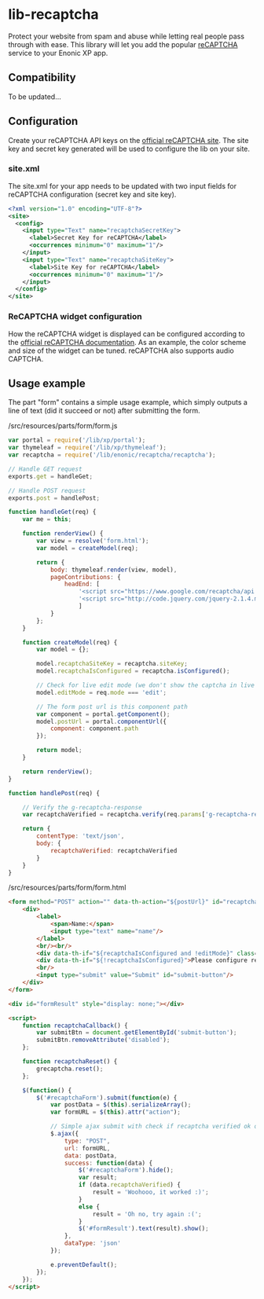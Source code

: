 # lib-recaptcha

Protect your website from spam and abuse while letting real people pass through with ease.
This library will let you add the popular [reCAPTCHA](https://developers.google.com/recaptcha/) service to your Enonic XP app.

## Compatibility

To be updated...

## Configuration

Create your reCAPTCHA API keys on the [official reCAPTCHA site](https://www.google.com/recaptcha/admin). The site key and secret key generated will be used to configure the lib on your site.


### site.xml
The site.xml for your app needs to be updated with two input fields for reCAPTCHA configuration (secret key and site key).

```xml
<?xml version="1.0" encoding="UTF-8"?>
<site>
  <config>
    <input type="Text" name="recaptchaSecretKey">
      <label>Secret Key for reCAPTCHA</label>
      <occurrences minimum="0" maximum="1"/>
    </input>
    <input type="Text" name="recaptchaSiteKey">
      <label>Site Key for reCAPTCHA</label>
      <occurrences minimum="0" maximum="1"/>
    </input>
  </config>
</site>

```

### ReCAPTCHA widget configuration

How the reCAPTCHA widget is displayed can be configured according to the [official reCAPTCHA documentation](https://developers.google.com/recaptcha/docs/display/).
As an example, the color scheme and size of the widget can be tuned. reCAPTCHA also supports audio CAPTCHA.

## Usage example
The part "form" contains a simple usage example, which simply outputs a line of text (did it succeed or not) after submitting the form.

/src/resources/parts/form/form.js
```javascript
var portal = require('/lib/xp/portal');
var thymeleaf = require('/lib/xp/thymeleaf');
var recaptcha = require('/lib/enonic/recaptcha/recaptcha');

// Handle GET request
exports.get = handleGet;

// Handle POST request
exports.post = handlePost;

function handleGet(req) {
    var me = this;

    function renderView() {
        var view = resolve('form.html');
        var model = createModel(req);

        return {
            body: thymeleaf.render(view, model),
            pageContributions: {
                headEnd: [
                    '<script src="https://www.google.com/recaptcha/api.js"></script>',
                    '<script src="http://code.jquery.com/jquery-2.1.4.min.js"></script>'
                    ]
            }
        };
    }

    function createModel(req) {
        var model = {};

        model.recaptchaSiteKey = recaptcha.siteKey;
        model.recaptchaIsConfigured = recaptcha.isConfigured();

        // Check for live edit mode (we don't show the captcha in live edit mode)
        model.editMode = req.mode === 'edit';

        // The form post url is this component path
        var component = portal.getComponent();
        model.postUrl = portal.componentUrl({
            component: component.path
        });

        return model;
    }

    return renderView();
}

function handlePost(req) {

    // Verify the g-recaptcha-response
    var recaptchaVerified = recaptcha.verify(req.params['g-recaptcha-response']);

    return {
        contentType: 'text/json',
        body: {
            recaptchaVerified: recaptchaVerified
        }
    }
}
```

/src/resources/parts/form/form.html
```html
<form method="POST" action="" data-th-action="${postUrl}" id="recaptchaForm">
    <div>
        <label>
            <span>Name:</span>
            <input type="text" name="name"/>
        </label>
        <br/><br/>
        <div data-th-if="${recaptchaIsConfigured and !editMode}" class="g-recaptcha" data-th-attr="data-sitekey=${recaptchaSiteKey}" data-sitekey="124" data-callback="recaptchaCallback" data-expired-callback="recaptchaReset"></div>
        <div data-th-if="${!recaptchaIsConfigured}">Please configure reCAPTCHA</div>
        <br/>
        <input type="submit" value="Submit" id="submit-button"/>
    </div>
</form>

<div id="formResult" style="display: none;"></div>

<script>
    function recaptchaCallback() {
        var submitBtn = document.getElementById('submit-button');
        submitBtn.removeAttribute('disabled');
    };

    function recaptchaReset() {
        grecaptcha.reset();
    };

    $(function() {
        $('#recaptchaForm').submit(function(e) {
            var postData = $(this).serializeArray();
            var formURL = $(this).attr("action");

            // Simple ajax submit with check if recaptcha verified ok or not
            $.ajax({
                type: "POST",
                url: formURL,
                data: postData,
                success: function(data) {
                    $('#recaptchaForm').hide();
                    var result;
                    if (data.recaptchaVerified) {
                        result = 'Woohooo, it worked :)';
                    }
                    else {
                        result = 'Oh no, try again :(';
                    }
                    $('#formResult').text(result).show();
                },
                dataType: 'json'
            });

            e.preventDefault();
        });
    });
</script>
```